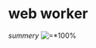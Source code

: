 # web worker
*summery*
![=*100%](https://cdn-images-1.medium.com/max/1600/1*sykaNUIvP2irlSRA0u9c7Q.png)